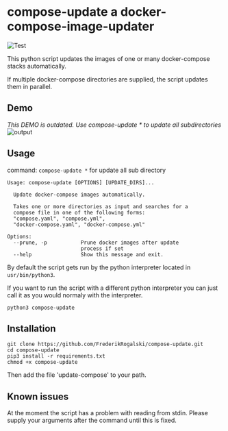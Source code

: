 # **compose-update** a docker-compose-image-updater
![Test](https://github.com/frederikrogalski/compose-update/actions/workflows/test-workflow.yml/badge.svg)

This python script updates the images of one or many docker-compose stacks automatically.

If multiple docker-compose directories are supplied, the script updates them in parallel.

## Demo
*This DEMO is outdated. Use compose-update * to update all subdirectories*
![output](https://user-images.githubusercontent.com/31591562/133811801-16eb581f-f63c-454f-a5de-e872568f3477.gif)


## Usage
command: `compose-update *` for update all sub directory
```
Usage: compose-update [OPTIONS] [UPDATE_DIRS]...

  Update docker-compose images automatically.

  Takes one or more directories as input and searches for a
  compose file in one of the following forms:
  "compose.yaml", "compose.yml",
  "docker-compose.yaml", "docker-compose.yml"

Options:
  --prune, -p           Prune docker images after update
                        process if set
  --help                Show this message and exit.
```

By default the script gets run by the python interpreter located in `usr/bin/python3`.

If you want to run the script with a different python interpreter you can just call it as you would normaly with the interpreter.
```
python3 compose-update
```

## Installation
```
git clone https://github.com/FrederikRogalski/compose-update.git
cd compose-update
pip3 install -r requirements.txt
chmod +x compose-update
```

Then add the file 'update-compose' to your path.

## Known issues
At the moment the script has a problem with reading from stdin. Please supply your arguments after the command until this is fixed.
